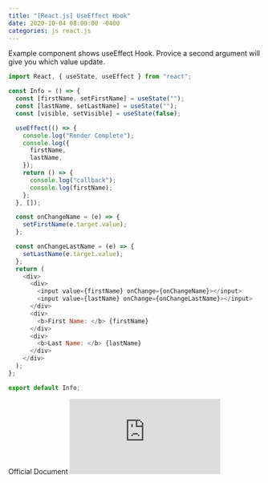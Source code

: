 ```yaml
---
title: "[React.js] UseEffect Hook"
date: 2020-10-04 08:00:00 -0400
categories: js react.js
---
```


Example component shows useEffect Hook. Provice a second argument will give you which value update.

```js
import React, { useState, useEffect } from "react";

const Info = () => {
  const [firstName, setFirstName] = useState("");
  const [lastName, setLastName] = useState("");
  const [visible, setVisible] = useState(false);

  useEffect(() => {
    console.log("Render Complete");
    console.log({
      firstName,
      lastName,
    });
    return () => {
      console.log("callback");
      console.log(firstName);
    };
  }, []);

  const onChangeName = (e) => {
    setFirstName(e.target.value);
  };

  const onChangeLastName = (e) => {
    setLastName(e.target.value);
  };
  return (
    <div>
      <div>
        <input value={firstName} onChange={onChangeName}></input>
        <input value={lastName} onChange={onChangeLastName}></input>
      </div>
      <div>
        <b>First Name: </b> {firstName}
      </div>
      <div>
        <b>Last Name: </b> {lastName}
      </div>
    </div>
  );
};

export default Info;
```

Official Document
![Using the Effect Hook](https://reactjs.org/docs/hooks-effect.html)

